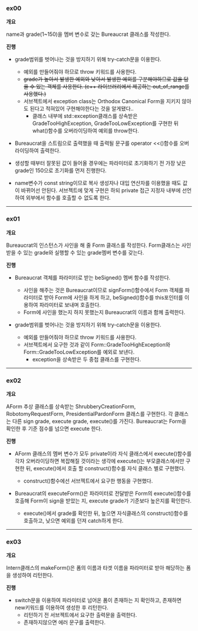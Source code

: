 ### ex00

**개요**

name과 grade(1~150)을 멤버 변수로 갖는 Bureaucrat 클래스를 작성한다.

**진행**

- grade범위를 벗어나는 것을 방지하기 위해 try-catch문을 이용한다.
	- 예외를 만들어줘야 하므로 throw 키워드를 사용한다.
	- ~~grade가 높아서 발생한 예외와 낮아서 발생한 예외를 구분해야하므로 값을 담을 수 있는 객체를 사용한다. (c++ <stdexcept> 라이브러리에서 제공하는 out_of_range를 사용했다.)~~
	- 서브젝트에서 exception class는 Orthodox Canonical Form을 지키지 않아도 된다고 적혀있어 구현해야한다는 것을 알게됐다..
		- 클래스 내부에 std::exception클래스를 상속받은 GradeTooHighException, GradeTooLowException를 구현한 뒤 what()함수를 오버라이딩하여 예외를 throw한다.

- Bureaucrat을 스트림으로 출력했을 때 출력될 문구를 operator <<()함수를 오버라이딩하여 출력한다.

- 생성할 때부터 잘못된 값이 들어올 경우에는 파라미터로 초기화하기 전 가장 낮은 grade인 150으로 초기화를 먼저 진행한다.

- name변수가 const string이므로 복사 생성자나 대입 연산자를 이용했을 때도 값이 바뀌어선 안된다. 서브젝트에 맞게 구현은 하되 private 접근 지정자 내부에 선언하여 외부에서 함수를 호출할 수 없도록 한다.

***

### ex01

**개요**

Bureaucrat의 인스턴스가 사인을 해 줄 Form 클래스를 작성한다.
Form클래스는 사인받을 수 있는 grade와 실행할 수 있는 grade멤버 변수를 갖는다.

**진행**

- Bureaucrat 객체를 파라미터로 받는 beSigned() 멤버 함수를 작성한다.
	- 사인을 해주는 것은 Bureaucrat이므로 signForm()함수에서 Form 객체를 파라미터로 받아 Form에 사인을 하게 하고, beSigned()함수를 this포인터를 이용하여 파라미터로 보내며 호출한다. 
	- Form에 사인을 했는지 하지 못했는지 Bureaucrat의 이름과 함께 출력한다.

- grade범위를 벗어나는 것을 방지하기 위해 try-catch문을 이용한다.
	- 예외를 만들어줘야 하므로 throw 키워드를 사용한다.
	- 서브젝트에서 요구한 것과 같이 Form::GradeTooHighException와 Form::GradeTooLowException를 예외로 보낸다.
		- exception을 상속받은 두 중첩 클래스를 구현한다.

***

### ex02

**개요**

AForm 추상 클래스를 상속받는 ShrubberyCreationForm, RobotomyRequestForm, PresidentialPardonForm 클래스를 구현한다.
각 클래스는 다른 sign grade, execute grade, execute()를 가진다.
Bureaucrat는 Form을 확인한 후 기준 점수를 넘으면 execute 한다.

**진행**

- AForm 클래스의 멤버 변수가 모두 private이라 자식 클래스에서 execute()함수를 각자 오버라이딩하면 복잡해질 것이라는 생각에 execute()는 부모클래스에서만 구현한 뒤, execute()에서 호출 할 construct()함수를 자식 클래스 별로 구현했다. 
	- construct()함수에선 서브젝트에서 요구한 행동을 구현했다.

- Bureaucrat의 executeForm()은 파라미터로 전달받은 Form의 execute()함수를 호출해 Form이 sign을 받았는 지, execute grade가 기준보다 높은지를 확인한다.
	- execute()에서 grade를 확인한 뒤, 높으면 자식클래스의 construct()함수를 호출하고, 낮으면 예외를 던져 catch하게 한다.

***

### ex03

**개요**

Intern클래스의 makeForm()은 폼의 이름과 타겟 이름을 파라미터로 받아 해당하는 폼을 생성하여 리턴한다.

**진행**

- switch문을 이용하여 파라미터로 넘어온 폼이 존재하는 지 확인하고, 존재하면 new키워드를 이용하여 생성한 후 리턴한다.
	- 리턴하기 전 서브젝트에서 요구한 출력문을 출력한다.
	- 존재하지않으면 에러 문구를 출력한다.
	


